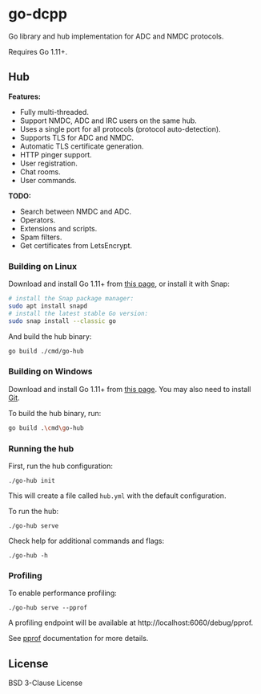 # go-dcpp

Go library and hub implementation for ADC and NMDC protocols.

Requires Go 1.11+.

## Hub

**Features:**

- Fully multi-threaded.
- Support NMDC, ADC and IRC users on the same hub.
- Uses a single port for all protocols (protocol auto-detection).
- Supports TLS for ADC and NMDC.
- Automatic TLS certificate generation.
- HTTP pinger support.
- User registration.
- Chat rooms.
- User commands.

**TODO:**

- Search between NMDC and ADC.
- Operators.
- Extensions and scripts.
- Spam filters.
- Get certificates from LetsEncrypt.

### Building on Linux

Download and install Go 1.11+ from [this page](https://golang.org/dl/),
or install it with Snap:

```bash
# install the Snap package manager:
sudo apt install snapd
# install the latest stable Go version:
sudo snap install --classic go
```

And build the hub binary:

```bash
go build ./cmd/go-hub
```

### Building on Windows

Download and install Go 1.11+ from [this page](https://golang.org/dl/).
You may also need to install [Git](https://git-scm.com/download/win).

To build the hub binary, run:

```bash
go build .\cmd\go-hub
```

### Running the hub

First, run the hub configuration:

```
./go-hub init
```

This will create a file called `hub.yml` with the default configuration.

To run the hub:

```
./go-hub serve
```

Check help for additional commands and flags:

```
./go-hub -h
```

### Profiling

To enable performance profiling:

```
./go-hub serve --pprof
```

A profiling endpoint will be available at http://localhost:6060/debug/pprof.

See [pprof](https://golang.org/pkg/net/http/pprof/) documentation for more details.

## License

BSD 3-Clause License